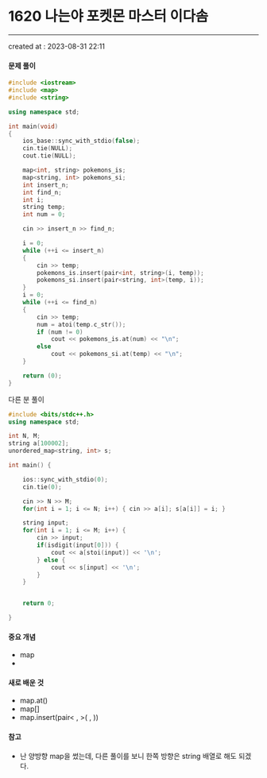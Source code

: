 # 1620 나는야 포켓몬 마스터 이다솜
---
created at : 2023-08-31 22:11

#### 문제 풀이

```cpp
#include <iostream>
#include <map>
#include <string>

using namespace std;

int main(void)
{
    ios_base::sync_with_stdio(false);
    cin.tie(NULL);
    cout.tie(NULL);

    map<int, string> pokemons_is;
    map<string, int> pokemons_si;
    int insert_n;
    int find_n;
    int i;
    string temp;
    int num = 0;

    cin >> insert_n >> find_n;

    i = 0;
    while (++i <= insert_n)
    {
        cin >> temp;
        pokemons_is.insert(pair<int, string>(i, temp));
        pokemons_si.insert(pair<string, int>(temp, i));
    }
    i = 0;
    while (++i <= find_n)
    {
        cin >> temp;
        num = atoi(temp.c_str());
        if (num != 0)
            cout << pokemons_is.at(num) << "\n";
        else
            cout << pokemons_si.at(temp) << "\n";
    }

    return (0);
}
```



다른 분 풀이
```cpp
#include <bits/stdc++.h>
using namespace std;

int N, M;
string a[100002];
unordered_map<string, int> s;

int main() {

    ios::sync_with_stdio(0);
    cin.tie(0);

    cin >> N >> M;
    for(int i = 1; i <= N; i++) { cin >> a[i]; s[a[i]] = i; }

    string input;
    for(int i = 1; i <= M; i++) {
        cin >> input; 
        if(isdigit(input[0])) {
            cout << a[stoi(input)] << '\n';
        } else {
            cout << s[input] << '\n';
        }   
    }   


    return 0;

}

```

#### 중요 개념
- map
- 

#### 새로 배운 것
- map.at()
- map[]
- map.insert(pair< , >( , ))


#### 참고
- 난 양방향 map을 썼는데, 다른 풀이를 보니 한쪽 방향은 string 배열로 해도 되겠다. 